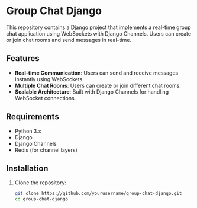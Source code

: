 # Group Chat Django

This repository contains a Django project that implements a real-time group chat application using WebSockets with Django Channels. Users can create or join chat rooms and send messages in real-time.

## Features

- **Real-time Communication**: Users can send and receive messages instantly using WebSockets.
- **Multiple Chat Rooms**: Users can create or join different chat rooms.
- **Scalable Architecture**: Built with Django Channels for handling WebSocket connections.

## Requirements

- Python 3.x
- Django
- Django Channels
- Redis (for channel layers)

## Installation

1. Clone the repository:

   ```bash
   git clone https://github.com/yourusername/group-chat-django.git
   cd group-chat-django

